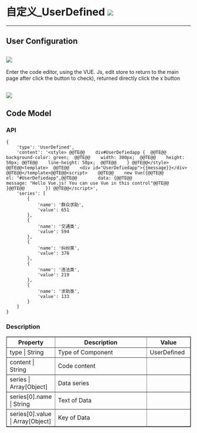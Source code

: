 # 自定义\_UserDefined ![](/assets/UserDefined.png)

---



## User Configuration

## ![](/assets/controls/UserDefined01.jpg)

Enter the code editor, using the VUE. Js, edit store to return to the main page after click the button to check), returned directly click the x button

## ![](/assets/controls/UserDefined01.jpg)

## Code Model



### API

```
{
    'type': 'UserDefined',
    'content': '<style> @@TE@@    div#UserDefiedapp {  @@TE@@    background-color: green;  @@TE@@    width: 300px;  @@TE@@    height: 50px; @@TE@@    line-height: 50px;  @@TE@@    } @@TE@@</style> @@TE@@<template>  @@TE@@    <div id="UserDefiedapp">{{message}}</div> @@TE@@</template>@@TE@@<script>    @@TE@@    new Vue({@@TE@@        el: "#UserDefiedapp",@@TE@@        data: {@@TE@@                message: "Hello Vue.js! You can use Vue in this control"@@TE@@            }@@TE@@        }) @@TE@@</script>',
    'series': [
        {
            'name': '群众求助',
            'value': 651
        },
        {
            'name': '交通类',
            'value': 594
        },
        {
            'name': '纠纷类',
            'value': 378
        },
        {
            'name': '违法类',
            'value': 219
        },
        {
            'name': '求助类',
            'value': 133
        }
    ]
}
```

### Description

<table border="1">
<tr>
	<th width="15%"> Property </th>
    <th width="50%"> Description </th>
   <th> Value </th>
</tr>
<tr>
	<td>type | String</td>
	<td>Type of Component</td>
	<td>UserDefined</td>
</tr>
<tr>
	<td>content | String</td>
	<td>Code content</td>
	<td></td>
</tr>
<tr>
	<td>series | Array[Object]</td>
	<td>Data series</td>
	<td></td>
</tr>
<tr>
	<td>series[0].name | String</td>
	<td>Text of Data</td>
	<td></td>
</tr>
<tr>
	<td>series[0].value | Array[Object]</td>
	<td>Key of Data</td>
	<td></td>
</tr>
</table>




